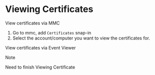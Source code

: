 # Viewing Certificates
View certificates via MMC
1. Go to mmc, add `Certificates` snap-in
2. Select the account/computer you want to view the certificates for.

View certificates via Event Viewer

> [!NOTE]
> Need to finish Viewing Certificate